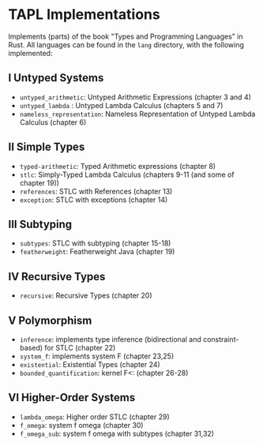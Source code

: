 # TAPL Implementations

Implements (parts) of the book "Types and Programming Languages" in Rust.
All languages can be found in the `lang` directory, with the following implemented:

## I Untyped Systems 

* `untyped_arithmetic`: Untyped Arithmetic Expressions (chapter 3 and 4)
* `untyped_lambda` : Untyped Lambda Calculus (chapters 5 and 7)
* `nameless_representation`: Nameless Representation of Untyped Lambda Calculus (chapter 6)

## II Simple Types 

* `typed-arithmetic`: Typed Arithmetic expressions (chapter 8)
* `stlc`: Simply-Typed Lambda Calculus (chapters 9-11 (and some of chapter 19))
* `references`: STLC with References (chapter 13)
* `exception`: STLC with exceptions (chapter 14)

## III Subtyping 

* `subtypes`: STLC with subtyping (chapter 15-18)
* `featherweight`: Featherweight Java (chapter 19)

## IV Recursive Types 

* `recursive`: Recursive Types (chapter 20) 

## V Polymorphism

* `inference`: implements type inference (bidirectional and constraint-based) for STLC (chapter 22)
* `system_f`: implements system F (chapter 23,25)
* `existential`: Existential Types (chapter 24) 
* `bounded_quantification`: kernel F<: (chapter 26-28)

## VI Higher-Order Systems 

* `lambda_omega`: Higher order STLC (chapter 29)
* `f_omega`: system f omega (chapter 30) 
* `f_omega_sub`: system f omega with subtypes (chapter 31,32) 
